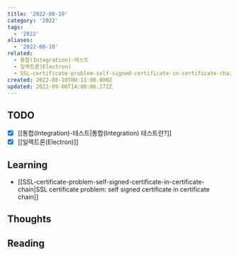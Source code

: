 ```yaml
---
title: '2022-08-10'
category: '2022'
tags:
  - '2022'
aliases:
  - '2022-08-10'
related:
  - 통합(Integration)-테스트
  - 일렉트론(Electron)
  - SSL-certificate-problem-self-signed-certificate-in-certificate-chain
created: 2022-08-10T00:11:00.000Z
updated: 2022-09-06T14:00:06.172Z
---
```


<Metadata />

## TODO

- [x] [[통합(Integration)-테스트|통합(Integration) 테스트란?]]
- [x] [[일렉트론(Electron)]]

## Learning

- [[SSL-certificate-problem-self-signed-certificate-in-certificate-chain|SSL certificate problem: self signed certificate in certificate chain]]

## Thoughts

## Reading
